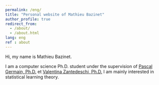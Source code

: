 ```yaml
---
permalink: /eng/
title: "Personal website of Mathieu Bazinet"
author_profile: true
redirect_from: 
  - /about/
  - /about.html
lang: eng
ref : about
---
```


Hi, my name is Mathieu Bazinet.

I am a computer science Ph.D. student under the supervision of [Pascal Germain, Ph.D.](https://www.pascalgermain.info/) et [Valentina Zantedeschi, Ph.D.](https://vzantedeschi.com/) I am mainly interested in statistical learning theory.